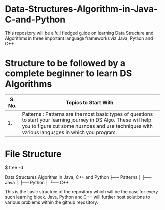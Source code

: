 # Data-Structures-Algorithm-in-Java-C-and-Python
This repository will be a full fledged guide on learning Data Structure and Algorithms in three important language frameworks viz Java, Python and C++

# Structure to be followed by a complete beginner to learn DS Algorithms 
S. No.  | Topics to Start With 
------------- | -------------
1.   | Patterns : Patterns are the most basic types of questions to start your learning journey in DS Algo. These will help you to figure out some nuances and use techniques with various languages in which you program. 


# File Structure 
$ tree -d

Data Structures Algorithm in Java, C++ and Python
├── Patterns 
│   ├── Java
│   ├── Python
│   └── C++

This is the basic structure of the repository which will be the case for every such learning block. Java, Python and C++ will further host solutions to various problems within the github repository. 
